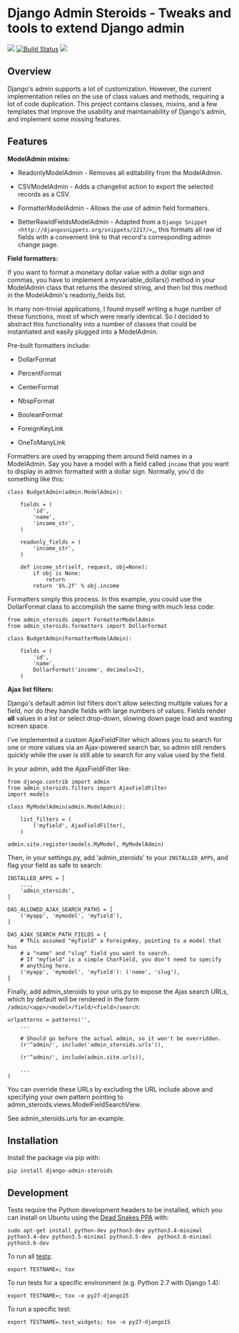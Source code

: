 Django Admin Steroids - Tweaks and tools to extend Django admin
===============================================================

[![](https://img.shields.io/pypi/v/django-admin-steroids.svg)](https://pypi.python.org/pypi/django-admin-steroids) [![Build Status](https://img.shields.io/travis/chrisspen/django-admin-steroids.svg?branch=master)](https://travis-ci.org/chrisspen/django-admin-steroids) [![](https://pyup.io/repos/github/chrisspen/django-admin-steroids/shield.svg)](https://pyup.io/repos/github/chrisspen/django-admin-steroids)

Overview
--------

Django's admin supports a lot of customization. However, the current
implementation relies on the use of class values and methods, requiring a lot
of code duplication. This project contains classes, mixins, and a few templates
that improve the usability and maintainability of Django's admin, and implement
some missing features.

Features
--------

**ModelAdmin mixins:**

- ReadonlyModelAdmin - Removes all editability from the ModelAdmin.

- CSVModelAdmin - Adds a changelist action to export the selected records as a CSV.

- FormatterModelAdmin - Allows the use of admin field formatters.

- BetterRawIdFieldsModelAdmin - Adapted from a `Django Snippet
  <http://djangosnippets.org/snippets/2217/>`_,
  this formats all raw id fields with a convenient link to that record's
  corresponding admin change page.

**Field formatters:**

If you want to format a monetary dollar value with a dollar sign
and commas, you have to implement a myvariable_dollars() method in your
ModelAdmin class that returns the desired string, and then list this method
in the ModelAdmin's readonly_fields list.

In many non-trivial applications, I found myself writing a huge number of these
functions, most of which were nearly identical. So I decided to abstract this
functionality into a number of classes that could be instantiated and easily
plugged into a ModelAdmin.

Pre-built formatters include:

- DollarFormat

- PercentFormat

- CenterFormat

- NbspFormat

- BooleanFormat

- ForeignKeyLink

- OneToManyLink

Formatters are used by wrapping them around field names in a ModelAdmin.
Say you have a model with a field called `income` that you want to display in
admin formatted with a dollar sign. Normally, you'd do something like this:

    class BudgetAdmin(admin.ModelAdmin):
    
        fields = (
            'id',
            'name',
            'income_str',
        )
        
        readonly_fields = (
            'income_str',
        )
        
        def income_str(self, request, obj=None):
            if obj is None:
                return
            return '$%.2f' % obj.income

Formatters simply this process. In this example, you could use the DollarFormat
class to accomplish the same thing with much less code:

    from admin_steroids import FormatterModelAdmin
    from admin_steroids.formatters import DollarFormat
    
    class BudgetAdmin(FormatterModelAdmin):
    
        fields = (
            'id',
            'name',
            DollarFormat('income', decimals=2),
        )

**Ajax list filters:**

Django's default admin list filters don't allow selecting multiple values
for a field, nor do they handle fields with large numbers of values.
Fields render **all** values in a list or select drop-down, slowing down page
load and wasting screen space.

I've implemented a custom AjaxFieldFilter which allows you to search for one
or more values via an Ajax-powered search bar, so admin still renders quickly
while the user is still able to search for any value used by the field.

In your admin, add the AjaxFieldFilter like:

    from django.contrib import admin
    from admin_steroids.filters import AjaxFieldFilter
    import models
    
    class MyModelAdmin(admin.ModelAdmin):
    
        list_filters = (
            ('myfield', AjaxFieldFilter),
        )
        
    admin.site.register(models.MyModel, MyModelAdmin)

Then, in your settings.py, add 'admin_steroids' to your `INSTALLED_APPS`, and flag your field as safe to search:

    INSTALLED_APPS = [
        ...,
        'admin_steroids',
    ]

    DAS_ALLOWED_AJAX_SEARCH_PATHS = [
        ('myapp', 'mymodel', 'myfield'),
    ]
    
    DAS_AJAX_SEARCH_PATH_FIELDS = {
        # This assumed "myfield" a ForeignKey, pointing to a model that has
        # a "name" and "slug" field you want to search.
        # If "myfield" is a simple CharField, you don't need to specify
        # anything here.
        ('myapp', 'mymodel', 'myfield'): ('name', 'slug'),
    }

Finally, add admin_steroids to your urls.py to expose the Ajax search URLs,
which by default will be rendered in the form `/admin/<app>/<model>/field/<field>/search`:

    urlpatterns = patterns('',
        ...
    
        # Should go before the actual admin, so it won't be overridden.
        (r'^admin/', include('admin_steroids.urls')),
        
        (r'^admin/', include(admin.site.urls)),
        
        ...
    )

You can override these URLs by excluding the URL include above and specifying
your own pattern pointing to admin_steroids.views.ModelFieldSearchView.

See admin_steroids.urls for an example.

Installation
------------

Install the package via pip with:

    pip install django-admin-steroids

Development
-----------

Tests require the Python development headers to be installed, which you can install on Ubuntu
using the [Dead Snakes PPA](https://launchpad.net/~fkrull/+archive/ubuntu/deadsnakes) with:

    sudo apt-get install python-dev python3-dev python3.4-minimal python3.4-dev python3.5-minimal python3.5-dev  python3.6-minimal python3.6-dev

To run all [tests](http://tox.readthedocs.org/en/latest/):

    export TESTNAME=; tox

To run tests for a specific environment (e.g. Python 2.7 with Django 1.4):
    
    export TESTNAME=; tox -e py27-django15

To run a specific test:
    
    export TESTNAME=.test_widgets; tox -e py27-django15
